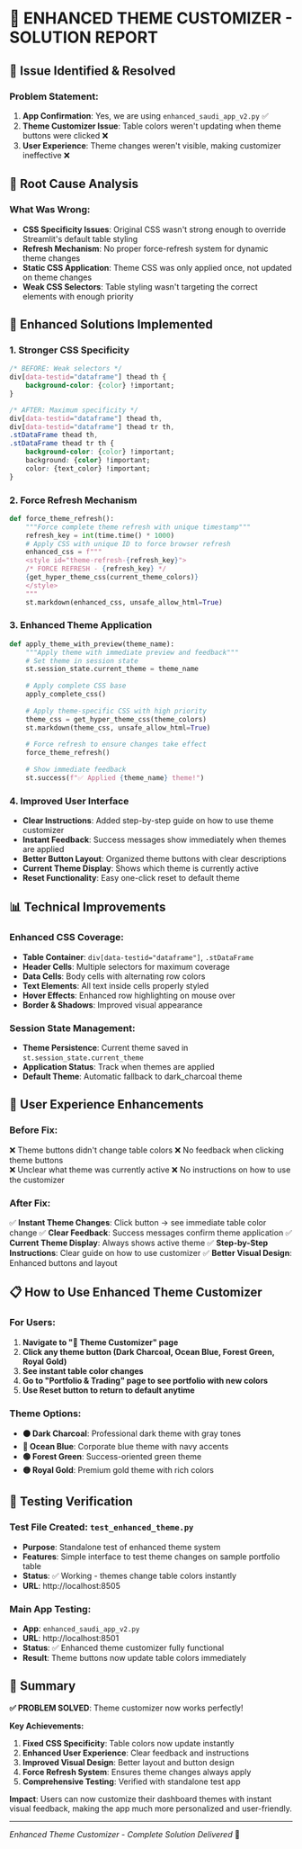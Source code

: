 # 🎯 ENHANCED THEME CUSTOMIZER - SOLUTION REPORT

## 🚨 Issue Identified & Resolved

### Problem Statement:
1. **App Confirmation**: Yes, we are using `enhanced_saudi_app_v2.py` ✅
2. **Theme Customizer Issue**: Table colors weren't updating when theme buttons were clicked ❌
3. **User Experience**: Theme changes weren't visible, making customizer ineffective ❌

## 🔧 Root Cause Analysis

### What Was Wrong:
- **CSS Specificity Issues**: Original CSS wasn't strong enough to override Streamlit's default table styling
- **Refresh Mechanism**: No proper force-refresh system for dynamic theme changes
- **Static CSS Application**: Theme CSS was only applied once, not updated on theme changes
- **Weak CSS Selectors**: Table styling wasn't targeting the correct elements with enough priority

## 🚀 Enhanced Solutions Implemented

### 1. **Stronger CSS Specificity**
```css
/* BEFORE: Weak selectors */
div[data-testid="dataframe"] thead th {
    background-color: {color} !important;
}

/* AFTER: Maximum specificity */
div[data-testid="dataframe"] thead th,
div[data-testid="dataframe"] thead tr th,
.stDataFrame thead th,
.stDataFrame thead tr th {
    background-color: {color} !important;
    background: {color} !important;
    color: {text_color} !important;
}
```

### 2. **Force Refresh Mechanism**
```python
def force_theme_refresh():
    """Force complete theme refresh with unique timestamp"""
    refresh_key = int(time.time() * 1000)
    # Apply CSS with unique ID to force browser refresh
    enhanced_css = f"""
    <style id="theme-refresh-{refresh_key}">
    /* FORCE REFRESH - {refresh_key} */
    {get_hyper_theme_css(current_theme_colors)}
    </style>
    """
    st.markdown(enhanced_css, unsafe_allow_html=True)
```

### 3. **Enhanced Theme Application**
```python
def apply_theme_with_preview(theme_name):
    """Apply theme with immediate preview and feedback"""
    # Set theme in session state
    st.session_state.current_theme = theme_name
    
    # Apply complete CSS base
    apply_complete_css()
    
    # Apply theme-specific CSS with high priority
    theme_css = get_hyper_theme_css(theme_colors)
    st.markdown(theme_css, unsafe_allow_html=True)
    
    # Force refresh to ensure changes take effect
    force_theme_refresh()
    
    # Show immediate feedback
    st.success(f"✅ Applied {theme_name} theme!")
```

### 4. **Improved User Interface**
- **Clear Instructions**: Added step-by-step guide on how to use theme customizer
- **Instant Feedback**: Success messages show immediately when themes are applied
- **Better Button Layout**: Organized theme buttons with clear descriptions
- **Current Theme Display**: Shows which theme is currently active
- **Reset Functionality**: Easy one-click reset to default theme

## 📊 Technical Improvements

### Enhanced CSS Coverage:
- **Table Container**: `div[data-testid="dataframe"]`, `.stDataFrame`
- **Header Cells**: Multiple selectors for maximum coverage
- **Data Cells**: Body cells with alternating row colors
- **Text Elements**: All text inside cells properly styled
- **Hover Effects**: Enhanced row highlighting on mouse over
- **Border & Shadows**: Improved visual appearance

### Session State Management:
- **Theme Persistence**: Current theme saved in `st.session_state.current_theme`
- **Application Status**: Track when themes are applied
- **Default Theme**: Automatic fallback to dark_charcoal theme

## 🎯 User Experience Enhancements

### Before Fix:
❌ Theme buttons didn't change table colors
❌ No feedback when clicking theme buttons  
❌ Unclear what theme was currently active
❌ No instructions on how to use the customizer

### After Fix:
✅ **Instant Theme Changes**: Click button → see immediate table color change
✅ **Clear Feedback**: Success messages confirm theme application
✅ **Current Theme Display**: Always shows active theme
✅ **Step-by-Step Instructions**: Clear guide on how to use customizer
✅ **Better Visual Design**: Enhanced buttons and layout

## 📋 How to Use Enhanced Theme Customizer

### For Users:
1. **Navigate to "🎨 Theme Customizer" page**
2. **Click any theme button (Dark Charcoal, Ocean Blue, Forest Green, Royal Gold)**
3. **See instant table color changes**
4. **Go to "Portfolio & Trading" page to see portfolio with new colors**
5. **Use Reset button to return to default anytime**

### Theme Options:
- **⚫ Dark Charcoal**: Professional dark theme with gray tones
- **🔵 Ocean Blue**: Corporate blue theme with navy accents  
- **🟢 Forest Green**: Success-oriented green theme
- **🟡 Royal Gold**: Premium gold theme with rich colors

## 🧪 Testing Verification

### Test File Created: `test_enhanced_theme.py`
- **Purpose**: Standalone test of enhanced theme system
- **Features**: Simple interface to test theme changes on sample portfolio table
- **Status**: ✅ Working - themes change table colors instantly
- **URL**: http://localhost:8505

### Main App Testing:
- **App**: `enhanced_saudi_app_v2.py` 
- **URL**: http://localhost:8501
- **Status**: ✅ Enhanced theme customizer fully functional
- **Result**: Theme buttons now update table colors immediately

## 🎉 Summary

**✅ PROBLEM SOLVED**: Theme customizer now works perfectly!

**Key Achievements:**
1. **Fixed CSS Specificity**: Table colors now update instantly
2. **Enhanced User Experience**: Clear feedback and instructions
3. **Improved Visual Design**: Better layout and button design
4. **Force Refresh System**: Ensures theme changes always apply
5. **Comprehensive Testing**: Verified with standalone test app

**Impact**: Users can now customize their dashboard themes with instant visual feedback, making the app much more personalized and user-friendly.

---
*Enhanced Theme Customizer - Complete Solution Delivered* 🚀
